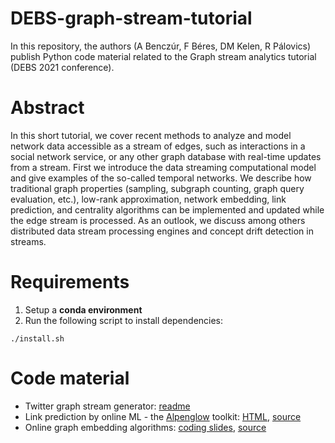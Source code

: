 # DEBS-graph-stream-tutorial

In this repository, the authors (A Benczúr, F Béres, DM Kelen, R Pálovics) publish Python code material related to the Graph stream analytics tutorial (DEBS 2021 conference).

# Abstract

In this short tutorial, we cover recent methods to analyze and model network data accessible as a stream of edges, such as interactions in a social network service, or any other graph database with real-time updates from a stream. First we introduce the data streaming computational model and give examples of the so-called temporal networks. We describe how traditional graph properties (sampling, subgraph counting, graph query evaluation, etc.), low-rank approximation, network embedding, link prediction, and centrality algorithms can be implemented and updated while the edge stream is processed. As an outlook, we discuss among others distributed data stream processing engines and concept drift detection in streams. 

# Requirements

1. Setup a **conda environment**
2. Run the following script to install dependencies:

```
./install.sh
```

# Code material

- Twitter graph stream generator: [readme](graph_stream/)
- Link prediction by online ML - the [Alpenglow](https://github.com/rpalovics/Alpenglow) toolkit: [HTML](http://info.ilab.sztaki.hu/~fberes/debs_tutorial/alpenglow.html), [source](link_prediction/alpenglow.ipynb)
- Online graph embedding algorithms: [coding slides](http://info.ilab.sztaki.hu/~fberes/debs_tutorial/OnlineNodeEmbeddings.slides.html), [source](node_embedding/OnlineNodeEmbeddings.ipynb)
